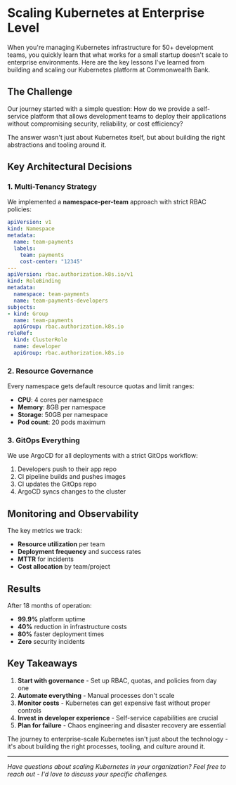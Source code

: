 # Scaling Kubernetes at Enterprise Level

When you're managing Kubernetes infrastructure for 50+ development teams, you quickly learn that what works for a small startup doesn't scale to enterprise environments. Here are the key lessons I've learned from building and scaling our Kubernetes platform at Commonwealth Bank.

## The Challenge

Our journey started with a simple question: How do we provide a self-service platform that allows development teams to deploy their applications without compromising security, reliability, or cost efficiency?

The answer wasn't just about Kubernetes itself, but about building the right abstractions and tooling around it.

## Key Architectural Decisions

### 1. Multi-Tenancy Strategy

We implemented a **namespace-per-team** approach with strict RBAC policies:

```yaml
apiVersion: v1
kind: Namespace
metadata:
  name: team-payments
  labels:
    team: payments
    cost-center: "12345"
---
apiVersion: rbac.authorization.k8s.io/v1
kind: RoleBinding
metadata:
  namespace: team-payments
  name: team-payments-developers
subjects:
- kind: Group
  name: team-payments
  apiGroup: rbac.authorization.k8s.io
roleRef:
  kind: ClusterRole
  name: developer
  apiGroup: rbac.authorization.k8s.io
```

### 2. Resource Governance

Every namespace gets default resource quotas and limit ranges:

- **CPU**: 4 cores per namespace
- **Memory**: 8GB per namespace  
- **Storage**: 50GB per namespace
- **Pod count**: 20 pods maximum

### 3. GitOps Everything

We use ArgoCD for all deployments with a strict GitOps workflow:

1. Developers push to their app repo
2. CI pipeline builds and pushes images
3. CI updates the GitOps repo
4. ArgoCD syncs changes to the cluster

## Monitoring and Observability

The key metrics we track:

- **Resource utilization** per team
- **Deployment frequency** and success rates
- **MTTR** for incidents
- **Cost allocation** by team/project

## Results

After 18 months of operation:

- **99.9%** platform uptime
- **40%** reduction in infrastructure costs
- **80%** faster deployment times
- **Zero** security incidents

## Key Takeaways

1. **Start with governance** - Set up RBAC, quotas, and policies from day one
2. **Automate everything** - Manual processes don't scale
3. **Monitor costs** - Kubernetes can get expensive fast without proper controls
4. **Invest in developer experience** - Self-service capabilities are crucial
5. **Plan for failure** - Chaos engineering and disaster recovery are essential

The journey to enterprise-scale Kubernetes isn't just about the technology - it's about building the right processes, tooling, and culture around it.

---

*Have questions about scaling Kubernetes in your organization? Feel free to reach out - I'd love to discuss your specific challenges.*